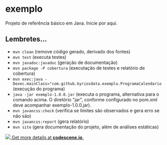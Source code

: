 # exemplo
Projeto de referência básico em Java. Inicie por aqui.


## Lembretes...
- `mvn clean` (remove código gerado, derivado dos fontes)
- `mvn test` (executa testes)
- `mvn javadoc:javadoc` (geração de documentação)
- `mvn package -P cobertura` (executação de testes e relatório de cobertura)
- `mvn exec:java -Dexec.mainClass="com.github.kyriosdata.exemplo.ProgramaCalendario` (execução do programa)
- `java -jar exemplo-1.0.0.jar` (executa o programa, alternativa para o comando acima. O diretório "jar", conforme configurado no pom.xml deve acompanhar exemplo-1.0.0.jar).
- `mvn javancss:check` (verifica se limites são observados e gera erro se não são)
- `mvn javancss:report` (gera relatório)
- `mvn site` (gera documentação do projeto, além de análises estáticas)

[![](https://codescene.io/projects/1157/status.svg) Get more details at **codescene.io**.](https://codescene.io/projects/1157/jobs/latest-successful/results)
